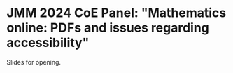 # JMM 2024 CoE Panel: "Mathematics online: PDFs and issues regarding accessibility"

Slides for opening.
